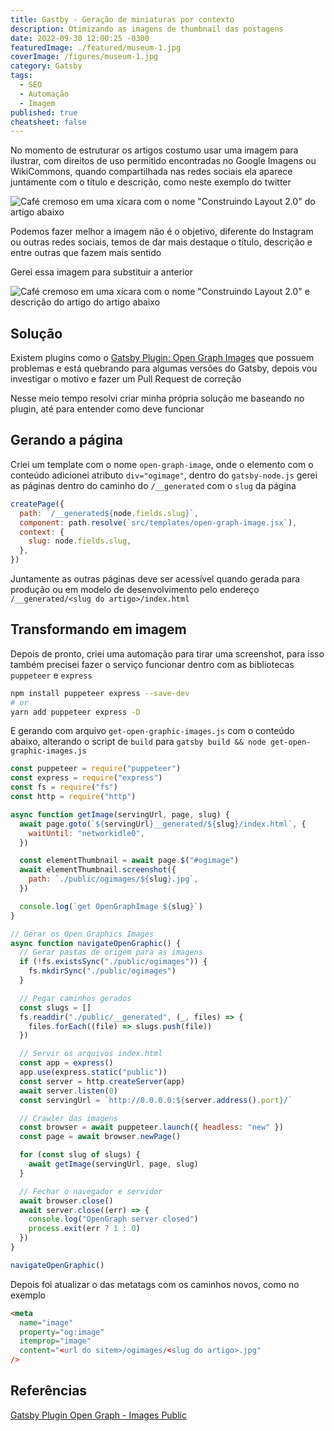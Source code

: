 ```yaml
---
title: Gastby - Geração de miniaturas por contexto
description: Otimizando as imagens de thumbnail das postagens
date: 2022-09-30 12:00:25 -0300
featuredImage: ./featured/museum-1.jpg
coverImage: /figures/museum-1.jpg
category: Gatsby
tags:
  - SEO
  - Automação
  - Imagem
published: true
cheatsheet: false
---
```


No momento de estruturar os artigos costumo usar uma imagem para ilustrar, com direitos de uso permitido encontradas no Google Imagens ou WikiCommons, quando compartilhada nas redes sociais ela aparece juntamente com o título e descrição, como neste exemplo do twitter

![Café cremoso em uma xícara com o nome "Construindo Layout 2.0" do artigo abaixo](/figures/og_gastby_before.jpg "Compartilhamento de postagem no Twitter")

Podemos fazer melhor a imagem não é o objetivo, diferente do Instagram ou outras redes sociais, temos de dar mais destaque o título, descrição e entre outras que fazem mais sentido

Gerei essa imagem para substituir a anterior

![Café cremoso em uma xícara com o nome "Construindo Layout 2.0" e descrição do artigo  do artigo abaixo](/figures/og_gastby_after.jpg "Imagem com o resumo do artigo")

## Solução

Existem plugins como o [Gatsby Plugin: Open Graph Images](https://www.gatsbyjs.com/plugins/gatsby-plugin-open-graph-images/) que possuem problemas e está quebrando para algumas versões do Gatsby, depois vou investigar o motivo e fazer um Pull Request de correção

Nesse meio tempo resolvi criar minha própria solução me baseando no plugin, até para entender como deve funcionar

## Gerando a página

Criei um template com o nome `open-graph-image`, onde o elemento com o conteúdo adicionei atributo `div="ogimage"`, dentro do `gatsby-node.js` gerei as páginas dentro do caminho do `/__generated` com o `slug` da página

```javascript
createPage({
  path: `/__generated${node.fields.slug}`,
  component: path.resolve(`src/templates/open-graph-image.jsx`),
  context: {
    slug: node.fields.slug,
  },
})
```

Juntamente as outras páginas deve ser acessível quando gerada para produção ou em modelo de desenvolvimento pelo endereço `/__generated/<slug do artigo>/index.html`

## Transformando em imagem

Depois de pronto, criei uma automação para tirar uma screenshot, para isso também precisei fazer o serviço funcionar dentro com as bibliotecas `puppeteer` e `express`

```bash
npm install puppeteer express --save-dev
# or
yarn add puppeteer express -D
```

E gerando com arquivo `get-open-graphic-images.js` com o conteúdo abaixo, alterando o script de `build` para `gatsby build && node get-open-graphic-images.js`

```javascript
const puppeteer = require("puppeteer")
const express = require("express")
const fs = require("fs")
const http = require("http")

async function getImage(servingUrl, page, slug) {
  await page.goto(`${servingUrl}__generated/${slug}/index.html`, {
    waitUntil: "networkidle0",
  })

  const elementThumbnail = await page.$("#ogimage")
  await elementThumbnail.screenshot({
    path: `./public/ogimages/${slug}.jpg`,
  })

  console.log(`get OpenGraphImage ${slug}`)
}

// Gerar os Open Graphics Images
async function navigateOpenGraphic() {
  // Gerar pastas de origem para as imagens
  if (!fs.existsSync("./public/ogimages")) {
    fs.mkdirSync("./public/ogimages")
  }

  // Pegar caminhos gerados
  const slugs = []
  fs.readdir("./public/__generated", (_, files) => {
    files.forEach((file) => slugs.push(file))
  })

  // Servir os arquivos index.html
  const app = express()
  app.use(express.static("public"))
  const server = http.createServer(app)
  await server.listen(0)
  const servingUrl = `http://0.0.0.0:${server.address().port}/`

  // Crawler das imagens
  const browser = await puppeteer.launch({ headless: "new" })
  const page = await browser.newPage()

  for (const slug of slugs) {
    await getImage(servingUrl, page, slug)
  }

  // Fechar o navegador e servidor
  await browser.close()
  await server.close((err) => {
    console.log("OpenGraph server closed")
    process.exit(err ? 1 : 0)
  })
}

navigateOpenGraphic()
```

Depois foi atualizar o das metatags com os caminhos novos, como no exemplo

```html
<meta
  name="image"
  property="og:image"
  itemprop="image"
  content="<url do sitem>/ogimages/<slug do artigo>.jpg"
/>
```

## Referências

[Gatsby Plugin Open Graph - Images Public](https://github.com/squer-solutions/gatsby-plugin-open-graph-images)
